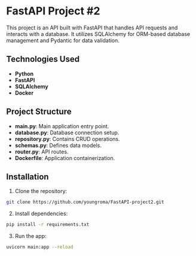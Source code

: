 # FastAPI Project #2
This project is an API built with FastAPI that handles API requests and interacts with a database. It utilizes SQLAlchemy for ORM-based database management and Pydantic for data validation.

## Technologies Used
- **Python**
- **FastAPI**
- **SQLAlchemy**
- **Docker**

## Project Structure
- **main.py**: Main application entry point.
- **database.py**: Database connection setup.
- **repository.py**: Contains CRUD operations.
- **schemas.py**: Defines data models.
- **router.py**: API routes.
- **Dockerfile**: Application containerization.

## Installation
1. Clone the repository:
```bash
git clone https://github.com/youngroma/FastAPI-project2.git
```
2. Install dependencies:
  ```bash
  pip install -r requirements.txt
  ```
3. Run the app:
```bash
uvicorn main:app --reload
```
